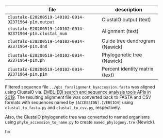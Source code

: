 | file | description |
|------|-------------|
|`clustalo-E20200519-140102-0914-92371964-p1m.output`| ClustalO output (text) |
|`clustalo-E20200519-140102-0914-92371964-p1m.clustal_num` | Alignment (text) |
|`clustalo-E20200519-140102-0914-92371964-p1m.dnd`| Guide tree dendrogram (Newick) |
|`clustalo-E20200519-140102-0914-92371964-p1m.ph` | Phylogenetic tree (Newick)|
| `clustalo-E20200519-140102-0914-92371964-p1m.pim`| Percent identity matrix (text) |

Filtered sequence file `../gbs_foralignment_byaccession.fasta` was aligned using ClustalO via. [EMBL-EBI search and sequence analysis tools APIs in 2019](https://www.ebi.ac.uk/Tools/msa/clustalo/). The resulting alignment file was converted back to FASTA and CSV formats with sequences named by `[ACCESSION].[VERSION]` using `clustal_to_fasta.py` and `clustal_to_csv.py`, respectively.

Also, the ClustalO phylogenetic tree was converted to named organisms using `phylo_accession_to_name.py` to create `named_phylogeny.tre` (Newick).

fin.
